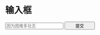 # 输入框

<div class="container mt-5">
    <div class="input-group mb-3">
        <input type="text" class="form-control" placeholder="因为困难多壮志" aria-label="Recipient's username" id="inputText">
        <button class="btn btn-outline-secondary" type="button" id="button-addon2" style="width: 6rem;">提交</button>
    </div>
    <div id="output"></div>
</div>


